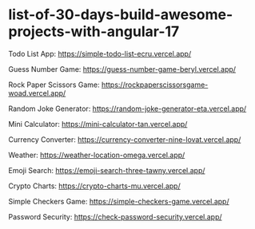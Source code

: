 # list-of-30-days-build-awesome-projects-with-angular-17

Todo List App: https://simple-todo-list-ecru.vercel.app/

Guess Number Game: https://guess-number-game-beryl.vercel.app/

Rock Paper Scissors Game: https://rockpaperscissorsgame-woad.vercel.app/

Random Joke Generator: https://random-joke-generator-eta.vercel.app/

Mini Calculator: https://mini-calculator-tan.vercel.app/

Currency Converter: https://currency-converter-nine-lovat.vercel.app/

Weather: https://weather-location-omega.vercel.app/

Emoji Search: https://emoji-search-three-tawny.vercel.app/

Crypto Charts: https://crypto-charts-mu.vercel.app/

Simple Checkers Game: https://simple-checkers-game.vercel.app/

Password Security: https://check-password-security.vercel.app/
